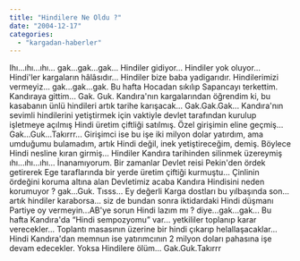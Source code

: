 ```yaml
---
title: "Hindilere Ne Oldu ?"
date: "2004-12-17"
categories: 
  - "kargadan-haberler"
---
```


Ihı...ıhı...ıhı... gak...gak...gak... Hindiler gidiyor... Hindiler yok oluyor... Hindi'ler kargaların hâlâsıdır... Hindiler bize baba yadigarıdır. Hindilerimizi vermeyiz... gak...gak...gak. Bu hafta Hocadan sıkılıp Sapancayı terkettim. Kandıraya gittim... Gak. Guk. Kandıra'nın kargalarından öğrendim ki, bu kasabanın ünlü hindileri artık tarihe karışacak... Gak.Gak.Gak... Kandıra'nın sevimli hindilerini yetiştirmek için vaktiyle devlet tarafından kurulup işletmeye açılmış Hindi üretim çiftliği satılmış. Özel girişimin eline geçmiş... Gak...Guk...Takırrr... Girişimci ise bu işe iki milyon dolar yatırdım, ama umduğumu bulamadım, artık Hindi değil, inek yetiştireceğim, demiş. Böylece Hindi nesline kıran girmiş... Hindiler Kandıra tarihinden silinmek üzereymiş ıhı...ıhı...ıhı... İnanamıyorum. Bir zamanlar Devlet reisi Pekin'den ördek getirerek Ege taraflarında bir yerde üretim çiftiği kurmuştu... Çinlinin ördeğini koruma altına alan Devletimiz acaba Kandıra Hindisini neden korumuyor ? gak...Guk. Tısss... Ey değerli Karga dostları bu yılbaşında son... artık hindiler karaborsa... siz de bundan sonra iktidardaki Hindi düşmanı Partiye oy vermeyin...AB'ye sorun Hindi lazım mı ? diye...gak...gak... Bu hafta Kandıra'da “Hindi sempozyomu” var... yetkililer toplanıp karar verecekler... Toplantı masasının üzerine bir hindi çıkarıp helallaşacaklar... Hindi Kandıra'dan memnun ise yatırımcının 2 milyon doları pahasına işe devam edecekler. Yoksa Hindilere ölüm... Gak.Guk.Takırrr
